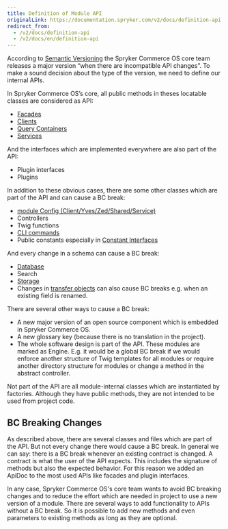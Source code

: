 ```yaml
---
title: Definition of Module API
originalLink: https://documentation.spryker.com/v2/docs/definition-api
redirect_from:
  - /v2/docs/definition-api
  - /v2/docs/en/definition-api
---
```


According to [Semantic Versioning](http://semver.org/) the Spryker Commerce OS core team releases a major version “when there are incompatible API changes”. To make a sound decision about the type of the version, we need to define our internal APIs.

In Spryker Commerce OS’s core, all public methods in theses locatable classes are considered as API:

* [Facades](/docs/scos/dev/developer-guides/201903.0/development-guide/back-end/zed/business-layer/facade/facade)
* [Clients](/docs/scos/dev/developer-guides/201903.0/development-guide/back-end/yves/client/client)
* [Query Containers](/docs/scos/dev/developer-guides/201903.0/development-guide/back-end/zed/persistence-layer/query-container/query-container)
* [Services](/docs/scos/dev/developer-guides/201903.0/development-guide/back-end/data-manipulation/data-enrichment/messages-and-errors/service)

And the interfaces which are implemented everywhere are also part of the API:

* Plugin interfaces
* Plugins

In addition to these obvious cases, there are some other classes which are part of the API and can cause a BC break:

* [module Config (Client/Yves/Zed/Shared/Service)](https://documentation.spryker.com/v2/docs/configuration-management#how-to-retrieve-the-configuration)
* Controllers
* Twig functions
* [CLI commands](/docs/scos/dev/developer-guides/201903.0/development-guide/back-end/data-manipulation/data-enrichment/console-commands/console-command)
* Public constants especially in [Constant Interfaces](https://documentation.spryker.com/v2/docs/configuration-management#constant-interfaces)

And every change in a schema can cause a BC break:

* [Database](/docs/scos/dev/developer-guides/201903.0/development-guide/back-end/zed/persistence-layer/database-schema)
* Search
* [Storage](/docs/scos/dev/developer-guides/201903.0/development-guide/back-end/yves/client/redis-as-kv)
* Changes in [transfer objects](https://documentation.spryker.com/v2/docs/ht-use-transfer-objects-201903) can also cause BC breaks e.g. when an existing field is renamed.

There are several other ways to cause a BC break:

* A new major version of an open source component which is embedded in Spryker Commerce OS.
* A new glossary key (because there is no translation in the project).
* The whole software design is part of the API. These modules are marked as Engine. E.g. it would be a global BC break if we would enforce another structure of Twig templates for all modules or require another directory structure for modules or change a method in the abstract controller.

Not part of the API are all module-internal classes which are instantiated by factories. Although they have public methods, they are not intended to be used from project code.

## BC Breaking Changes

As described above, there are several classes and files which are part of the API. But not every change there would cause a BC break. In general we can say: there is a BC break whenever an existing contract is changed. A contract is what the user of the API expects. This includes the signature of methods but also the expected behavior. For this reason we added an ApiDoc to the most used APIs like facades and plugin interfaces.

In any case, Spryker Commerce OS's core team wants to avoid BC breaking changes and to reduce the effort which are needed in project to use a new version of a module. There are several ways to add functionality to APIs without a BC break. So it is possible to add new methods and even parameters to existing methods as long as they are optional.

<!-- Last review date: Sep 12, 2019 by Denis Turkov, Oksana Karasyova -->
